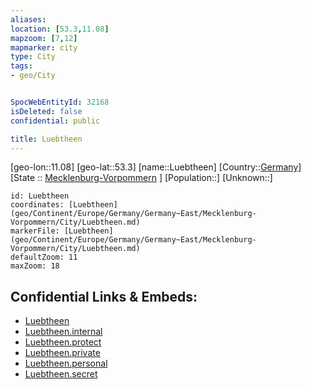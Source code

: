 ```yaml
---
aliases: 
location: [53.3,11.08]
mapzoom: [7,12] 
mapmarker: city 
type: City
tags:
- geo/City


SpocWebEntityId: 32168
isDeleted: false
confidential: public

title: Luebtheen
---
```

[geo-lon::11.08]
[geo-lat::53.3]
[name::Luebtheen]
[Country::[Germany](geo/Continent/Europe/Germany.md)]
[State :: [Mecklenburg-Vorpommern](geo/Continent/Europe/Germany/Germany~East/Mecklenburg-Vorpommern.md) ]
[Population::]
[Unknown::]


```leaflet
id: Luebtheen
coordinates: [Luebtheen](geo/Continent/Europe/Germany/Germany~East/Mecklenburg-Vorpommern/City/Luebtheen.md)
markerFile: [Luebtheen](geo/Continent/Europe/Germany/Germany~East/Mecklenburg-Vorpommern/City/Luebtheen.md)
defaultZoom: 11 
maxZoom: 18
```


## Confidential Links & Embeds: 
- [Luebtheen](../../../../../../../../_public/geo/Continent/Europe/Germany/Germany~East/Mecklenburg-Vorpommern/City/Luebtheen.md) 
- [Luebtheen.internal](../../../../../../../../_internal/geo/Continent/Europe/Germany/Germany~East/Mecklenburg-Vorpommern/City/Luebtheen.internal.md) 
- [Luebtheen.protect](../../../../../../../../_protect/geo/Continent/Europe/Germany/Germany~East/Mecklenburg-Vorpommern/City/Luebtheen.protect.md) 
- [Luebtheen.private](../../../../../../../../_private/geo/Continent/Europe/Germany/Germany~East/Mecklenburg-Vorpommern/City/Luebtheen.private.md) 
- [Luebtheen.personal](../../../../../../../../_personal/geo/Continent/Europe/Germany/Germany~East/Mecklenburg-Vorpommern/City/Luebtheen.personal.md) 
- [Luebtheen.secret](../../../../../../../../_secret/geo/Continent/Europe/Germany/Germany~East/Mecklenburg-Vorpommern/City/Luebtheen.secret.md) 
